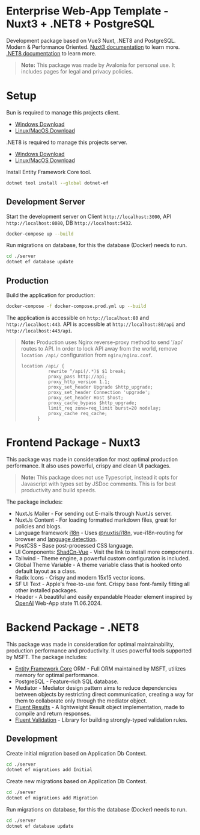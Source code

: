 # Enterprise Web-App Template - Nuxt3 + .NET8 + PostgreSQL

Development package based on Vue3 Nuxt, .NET8 and PostgreSQL. Modern & Performance Oriented.
[Nuxt3 documentation](https://nuxt.com/docs/getting-started/introduction) to learn more.
[.NET8 documentation](https://learn.microsoft.com/en-us/dotnet/fundamentals/) to learn more.

> **Note:**
> This package was made by Avalonia for personal use. It includes pages for legal and privacy policies.

# Setup

Bun is required to manage this projects client.
- [Windows Download](https://bun.sh/docs/installation#windows)
- [Linux/MacOS Download](https://bun.sh/docs/installation#macos-and-linux)

.NET8 is required to manage this projects server.
- [Windows Download](https://dotnet.microsoft.com/en-us/download/dotnet/8.0)
- [Linux/MacOS Download](https://learn.microsoft.com/en-us/dotnet/core/install/linux)

Install Entity Framework Core tool.

```bash
dotnet tool install --global dotnet-ef
```

## Development Server

Start the development server on Client `http://localhost:3000`, API `http://localhost:8080`, DB `http://localhost:5432`.

```bash
docker-compose up --build
```

Run migrations on database, for this the database (Docker) needs to run.

```bash
cd ./server
dotnet ef database update
```

## Production

Build the application for production:

```bash
docker-compose -f docker-compose.prod.yml up --build
```

The application is accessible on `http://localhost:80` and `http://localhost:443`.
API is accessible at `http://localhost:80/api` and `http://localhost:443/api`.

> **Note:**
> Production uses Nginx reverse-proxy method to send '/api' routes to API. 
> In order to lock API away from the world, remove `location /api/` configuration from `nginx/nginx.conf`.
> 
> ```
> location /api/ {
>           rewrite ^/api(/.*)$ $1 break;
>           proxy_pass http://api;
>           proxy_http_version 1.1;
>           proxy_set_header Upgrade $http_upgrade;
>           proxy_set_header Connection 'upgrade';
>           proxy_set_header Host $host;
>           proxy_cache_bypass $http_upgrade;
>           limit_req zone=req_limit burst=20 nodelay;
>           proxy_cache req_cache;
>       }
> ```

# Frontend Package - Nuxt3


This package was made in consideration for most optimal production performance. It also uses powerful, crispy and clean UI packages.
> **Note:**
> This package does not use Typescript, instead it opts for Javascript with types set by JSDoc comments. This is for best productivity and build speeds.

The package includes:
- NuxtJs Mailer - For sending out E-mails through NuxtJs server.
- NuxtJs Content - For loading formatted markdown files, great for policies and blogs.
- Language framework [i18n](https://developer.mozilla.org/en-US/docs/Mozilla/Add-ons/WebExtensions/API/i18n) - Uses [@nuxtjs/i18n](https://i18n-legacy.nuxtjs.org/basic-usage/), vue-i18n-routing for browser and [language detection](https://v8.i18n.nuxtjs.org/guide/browser-language-detection).
- PostCSS - Base post-processed CSS language.
- UI Components: [ShadCn-Vue](https://www.shadcn-vue.com/docs/components/accordion.html) - Visit the link to install more components.
- Tailwind - Theme engine, a powerful custom configuration is included.
- Global Theme Variable - A theme variable class that is hooked onto default layout as a class.
- Radix Icons - Crispy and modern 15x15 vector icons.
- SF UI Text - Apple's free-to-use font. Crispy base font-family fitting all other installed packages.
- Header - A beautiful and easily expandable Header element inspired by [OpenAI](https://openai.com/) Web-App state 11.06.2024.

# Backend Package - .NET8
This package was made in consideration for optimal maintainability, production performance and productivity. It uses powerful tools supported by MSFT.
The package includes:
- [Entity Framework Core](https://learn.microsoft.com/en-us/ef/core/get-started/overview/first-app?tabs=netcore-cli) ORM - Full ORM maintained by MSFT, utilizes memory for optimal performance.
- PostgreSQL - Feature-rich SQL database.
- Mediator - Mediator design pattern aims to reduce dependencies between objects by restricting direct communication, creating a way for them to collaborate only through the mediator object.
- [Fluent Results](https://github.com/altmann/FluentResults) - A lightweight Result object implementation, made to compile and return responses.
- [Fluent Validation](https://github.com/FluentValidation/FluentValidation) - Library for building strongly-typed validation rules.

## Development

Create initial migration based on Application Db Context.

```bash
cd ./server
dotnet ef migrations add Initial
```

Create new migrations based on Application Db Context.

```bash
cd ./server
dotnet ef migrations add Migration
```

Run migrations on database, for this the database (Docker) needs to run.

```bash
cd ./server
dotnet ef database update
```